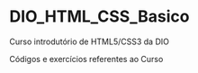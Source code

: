 # DIO_HTML_CSS_Basico
Curso introdutório de HTML5/CSS3 da DIO

Códigos e exercícios referentes ao Curso